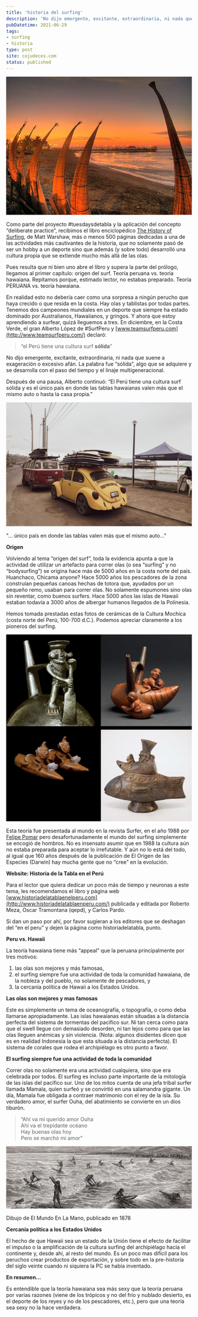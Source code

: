 ```yaml
---
title: 'historia del surfing'
description: 'No dijo emergente, excitante, extraordinaria, ni nada que suene a exageración o excesivo afán. La palabra fue *sólida*, algo que se adquiere y se desarrolla con el paso del tiempo y el linaje multigeneracional.'
pubDatetime: 2021-06-29
tags:
- surfing
- historia
type: post
site: cojudeces.com
status: published
---
```

![](../../assets/images/2021/2021-06-800px-Huanchaco.webp)

Como parte del proyecto #tuesdaysdetabla y la aplicación del concepto “deliberate practice”, recibimos el libro enciclopédico [The History of Surfing](https://www.google.com/books/edition/_/wNR_ZMZCt4kC?hl=en), de Matt Warshaw, más o menos 500 páginas dedicadas a una de las actividades más cautivantes de la historia, que no solamente pasó de ser un hobby a un deporte sino que además (y sobre todo) desarrolló una cultura propia que se extiende mucho más allá de las olas.

Pues resulta que ni bien uno abre el libro y supera la parte del prólogo, llegamos al primer capítulo: origen del surf. Teoría peruana vs. teoría hawaiana. Repitamos porque, estimado lector, no estabas preparado. Teoría PERUANA vs. teoría hawaiana.

En realidad esto no debería caer como una sorpresa a ningún perucho que haya crecido o que resida en la costa. Hay olas y tablistas por todas partes. Tenemos dos campeones mundiales en un deporte que siempre ha estado dominado por Australianos, Hawaiianos, y gringos. Y ahora que estoy aprendiendo a surfear, quizá lleguemos a tres. En diciembre, en la Costa Verde, el gran Alberto López de #SurfPeru y [www.teamsurfperu.com](http://www.teamsurfperu.com/) declaró:

> “el Perú tiene una cultura surf **sólida**”

No dijo emergente, excitante, extraordinaria, ni nada que suene a exageración o excesivo afán. La palabra fue “sólida”, algo que se adquiere y se desarrolla con el paso del tiempo y el linaje multigeneracional.

Después de una pausa, Alberto continuó: “El Perú tiene una cultura surf sólida y es el único país en donde las tablas hawaianas valen más que el mismo auto o hasta la casa propia.”

![](../../assets/images/2021/2021-06-Escarabjo-y-tablas-min.jpg)

"... único país en donde las tablas valen más que el mismo auto..."

**Origen**

Volviendo al tema “origen del surf”, toda la evidencia apunta a que la actividad de utilizar un artefacto para correr olas (o sea “surfing” y no “bodysurfing”) se origina hace más de 5000 años en la costa norte del país. Huanchaco, Chicama anyone? Hace 5000 años los pescadores de la zona construían pequeñas canoas hechas de totora que, ayudados por un pequeño remo, usaban para correr olas. No solamente espumones sino olas sin reventar, como buenos surfers. Hace 5000 años las islas de Hawaii estaban todavía a 3000 años de albergar humanos llegados de la Polinesia.

Hemos tomada prestadas estas fotos de cerámicas de la Cultura Mochica (costa norte del Perú, 100-700 d.C.). Podemos apreciar claramente a los pioneros del surfing.

![](../../assets/images/2021/2021-06-huacos-3.jpg)

Esta teoría fue presentada al mundo en la revista Surfer, en el año 1988 por [Felipe Pomar](https://es.wikipedia.org/wiki/Felipe_Pomar) pero desafortunadamente el mundo del surfing simplemente se encogió de hombros. No es insensato asumir que en 1988 la cultura aún no estaba preparada para aceptar lo irrefutable. Y aún no lo está del todo, al igual que 160 años después de la publicación de El Origen de las Especies (Darwin) hay mucha gente que no “cree” en la evolución.

**Website: Historia de la Tabla en el Perú**

Para el lector que quiera dedicar un poco más de tiempo y neuronas a este tema, les recomendamos el libro y página web [www.historiadelatablaenelperu.com](http://www.historiadelatablaenperu.com/) publicada y editada por Roberto Meza, Oscar Tramontana (qepd), y Carlos Pardo.

Si dan un paso por ahí, por favor sugieran a los editores que se deshagan del “en el peru” y dejen la página como historiadelatabla, punto.

**Peru vs. Hawaii**

La teoría hawaiana tiene más “appeal” que la peruana principalmente por tres motivos:

1. las olas son mejores y más famosas,
2. el surfing siempre fue una actividad de toda la comunidad hawaiana, de la nobleza y del pueblo, no solamente de pescadores, y
3. la cercanía política de Hawaii a los Estados Unidos.

**Las olas son mejores y mas famosas**

Este es simplemente un tema de oceanografía, o topografía, o como deba llamarse apropiadamente. Las islas hawaianas están situadas a la distancia perfecta del sistema de tormentas del pacifico sur. Ni tan cerca como para que el swell llegue con demasiado desorden, ni tan lejos como para que las olas lleguen anémicas y sin violencia. (Nota: algunos disidentes dicen que es en realidad Indonesia la que esta situada a la distancia perfecta). El sistema de corales que rodea el archipiélago es otro punto a favor.

**El surfing siempre fue una actividad de toda la comunidad**

Correr olas no solamente era una actividad cualquiera, sino que era celebrada por todos. El surfing es incluso parte importante de la mitología de las islas del pacifico sur. Uno de los mitos cuenta de una jefa tribal surfer llamada Mamala, quien surfeó y se convirtió en una salamandra gigante. Un día, Mamala fue obligada a contraer matrimonio con el rey de la isla. Su verdadero amor, el surfer Ouha, del abatimiento se convierte en un dios tiburón.

> “Ahí va mi querido amor Ouha  
Ahí va el trepidante océano  
Hay buenas olas hoy  
Pero se marchó mi amor"

![](../../assets/images/2021/2021-06-Charles-Victor-Crosnier-De-Varigny-min.jpg)

Dibujo de El Mundo En La Mano, publicado en 1878

**Cercanía política a los Estados Unidos**

El hecho de que Hawaii sea un estado de la Unión tiene el efecto de facilitar el impulso o la amplificación de la cultura surfing del archipiélago hacia el continente y, desde ahí, al resto del mundo. Es un poco mas difícil para los peruchos crear productos de exportación, y sobre todo en la pre-historia del siglo veinte cuando ni siquiera la PC se había inventado.

**En resumen…**

Es entendible que la teoría hawaiana sea más sexy que la teoría peruana por varias razones (viene de los trópicos y no del frío y nublado desierto, es el deporte de los reyes y no de los pescadores, etc.), pero que una teoría sea sexy no la hace verdadera.